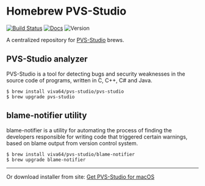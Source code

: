 Homebrew PVS-Studio
=====================
[![Build Status](https://travis-ci.org/viva64/homebrew-pvs-studio.svg?branch=master)](https://travis-ci.org/viva64/homebrew-pvs-studio) [![Docs](	https://img.shields.io/readthedocs/pip.svg)](https://www.viva64.com/en/m/0036/) ![Version](https://img.shields.io/badge/os%20x-10.13%2B-green.svg)

A centralized repository for [PVS-Studio](https://www.viva64.com/en/pvs-studio/) brews.

## PVS-Studio analyzer

PVS-Studio is a tool for detecting bugs and security weaknesses in the source code of programs, written in C, C++, C# and Java.

```
$ brew install viva64/pvs-studio/pvs-studio
$ brew upgrade pvs-studio
```

## blame-notifier utility

blame-notifier is a utility for automating the process of finding the developers responsible for writing code that triggered certain warnings, based on blame output from version control system.

```
$ brew install viva64/pvs-studio/blame-notifier
$ brew upgrade blame-notifier
```

---

Or download installer from site: [Get PVS-Studio for macOS](https://www.viva64.com/en/pvs-studio-download/)

